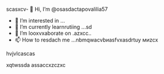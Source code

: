 scasxcv- 👋 Hi, I’m @osasdactapovalilia57
- 👀 I’m interested in ...
- 🌱 I’m currently learnrutiing ...sd
- 💞️ I’m looxvxaborate on .azxcc..
- 📫 How to resdach me ...nbmqwacvbиаsfvxasdrtuy
миzcx
<!---счм
ostapovalilia57/ostapovalilia57 is a ✨ special ✨ repository because its `README.md` (thxis file) appears on your GitHub profile.sadads
You can clickcnmb the Preview link to take a look at your changes.
--->hvjvlcascas
xqtwssda
assaccxzczxc
